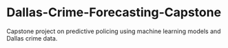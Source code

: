 # Dallas-Crime-Forecasting-Capstone
Capstone project on predictive policing using machine learning models and Dallas crime data.
